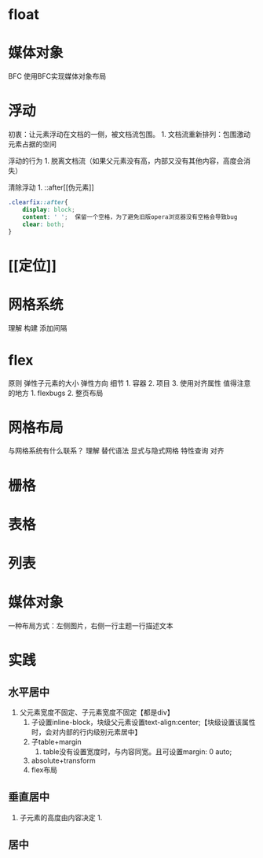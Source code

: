 # float
# 媒体对象
BFC
使用BFC实现媒体对象布局
# 浮动
初衷：让元素浮动在文档的一侧，被文档流包围。
	1. 文档流重新排列：包围激动元素占据的空间

浮动的行为
	1. 脱离文档流（如果父元素没有高，内部又没有其他内容，高度会消失）

清除浮动
	1. ::after[[伪元素]] 

```css
.clearfix::after{
	display: block;
	content: ' ';  保留一个空格，为了避免旧版opera浏览器没有空格会导致bug
	clear: both;
}
```
# [[定位]] 
# 网格系统
理解
构建
添加间隔
# flex
原则
弹性子元素的大小
弹性方向
细节
	1. 容器
	2. 项目
	3. 使用对齐属性
值得注意的地方
	1. flexbugs
	2. 整页布局
# 网格布局
与网格系统有什么联系？
理解
替代语法
显式与隐式网格
特性查询
对齐
# 栅格

# 表格

# 列表

# 媒体对象
一种布局方式：左侧图片，右侧一行主题一行描述文本

# 实践

## 水平居中
1. 父元素宽度不固定、子元素宽度不固定【都是div】
	1. 子设置inline-block，块级父元素设置text-align:center;【块级设置该属性时，会对内部的行内级别元素居中】
	2. 子table+margin
		1. table没有设置宽度时，与内容同宽。且可设置margin: 0 auto;
	3. absolute+transform
	4. flex布局
## 垂直居中
1. 子元素的高度由内容决定
	1. 
## 居中